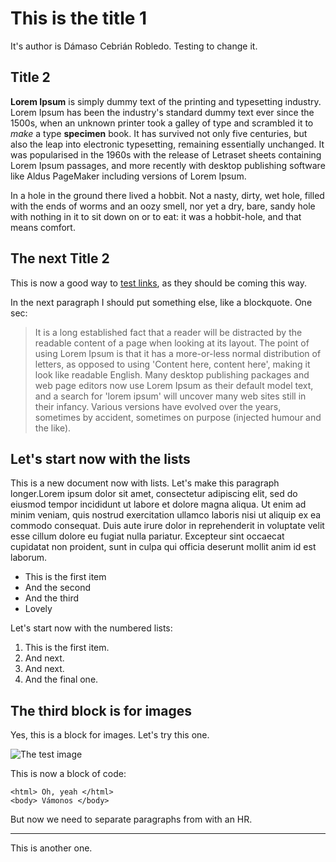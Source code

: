 # This is the title 1

It's author is Dámaso Cebrián Robledo. Testing to change it.

## Title 2

**Lorem Ipsum** is simply dummy text of the printing and typesetting
industry. Lorem Ipsum has been the industry's standard dummy text ever
since the 1500s, when an unknown printer took a galley of type and
scrambled it to _make_ a type **specimen** book. It has survived not only
five centuries, but also the leap into electronic typesetting,
remaining essentially unchanged. It was popularised in the 1960s with
the release of Letraset sheets containing Lorem Ipsum passages, and
more recently with desktop publishing software like Aldus PageMaker
including versions of Lorem Ipsum.

In a hole in the ground there lived a hobbit. Not a nasty, dirty, wet
hole, filled with the ends of worms and an oozy smell, nor yet a dry,
bare, sandy hole with nothing in it to sit down on or to eat: it was a
hobbit-hole, and that means comfort.

## The next Title 2

This is now a good way to [test links][1], as they
should be coming this way.

In the next paragraph I should put something else, like a
blockquote. One sec:

> It is a long established fact that a reader will be distracted by the
> readable content of a page when looking at its layout. The point of
> using Lorem Ipsum is that it has a more-or-less normal distribution of
> letters, as opposed to using 'Content here, content here', making it
> look like readable English. Many desktop publishing packages and web
> page editors now use Lorem Ipsum as their default model text, and a
> search for 'lorem ipsum' will uncover many web sites still in their
> infancy. Various versions have evolved over the years, sometimes by
> accident, sometimes on purpose (injected humour and the like).

## Let's start now with the lists

This is a new document now with lists. Let's make this paragraph
longer.Lorem ipsum dolor sit amet, consectetur adipiscing elit, sed do
eiusmod tempor incididunt ut labore et dolore magna aliqua. Ut enim ad
minim veniam, quis nostrud exercitation ullamco laboris nisi ut
aliquip ex ea commodo consequat. Duis aute irure dolor in
reprehenderit in voluptate velit esse cillum dolore eu fugiat nulla
pariatur. Excepteur sint occaecat cupidatat non proident, sunt in
culpa qui officia deserunt mollit anim id est laborum.

- This is the first item
- And the second
- And the third
- Lovely

Let's start now with the numbered lists:

1. This is the first item.
2. And next.
3. And next.
4. And the final one.

## The third block is for images

Yes, this is a block for images. Let's try this one.

![The test
image](https://live.staticflickr.com/65535/51320572635\_1440cce835\_h.jpg)

This is now a block of code:

	<html> Oh, yeah </html>
	<body> Vámonos </body>

But now we need to separate paragraphs from with an HR.

---

This is another one.

[1]:	http://deliris.net